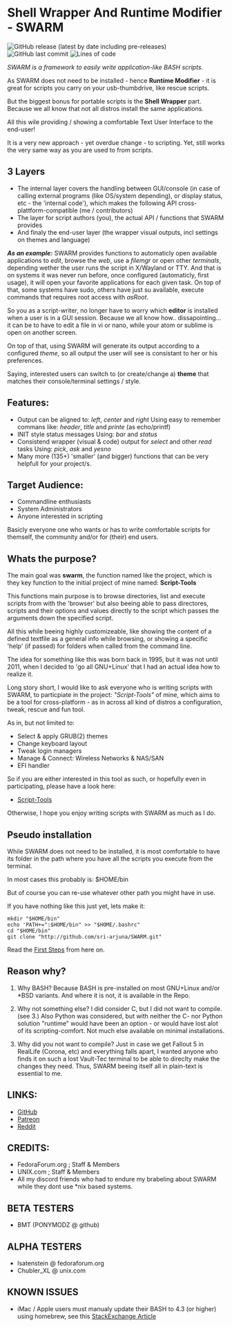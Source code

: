Shell Wrapper And Runtime Modifier - SWARM
==========================================
![GitHub release (latest by date including pre-releases)](https://img.shields.io/github/v/release/sri-arjuna/SWARM?include_prereleases) ![GitHub last commit](https://img.shields.io/github/last-commit/sri-arjuna/SWARM) ![Lines of code](https://img.shields.io/tokei/lines/github/sri-arjuna/SWARM)

_SWARM is a framework to easily write application-like BASH scripts._

As SWARM does not need to be installed - hence **Runtime Modifier** -
it is great for scripts you carry on your usb-thumbdrive, like rescue scripts.

But the biggest bonus for portable scripts is the **Shell Wrapper** part.
Because we all know that not all distros install the same applications.

All this wile providing / showing a comfortable Text User Interface to the end-user!

It is a very new approach - yet overdue change - to scripting.
Yet, still works the very same way as you are used to from scripts.


3 Layers
--------

* The internal layer covers the handling between GUI/console (in case of calling external programs (like OS/system depending), or display status, etc - the 'internal code'), which makes the following API cross-plattform-compatible (me / contributors)
* The layer for script authors (you), the actual API / functions that SWARM provides
* And finaly the end-user layer (the wrapper visual outputs, incl settings on themes and language)

___As an example:___
SWARM provides functions to automaticly open available applications to _edit_, browse the _web_, use a _filemgr_ or open other _terminals_, depending wether the user runs the script in X/Wayland or TTY.
And that is on systems it was never run before, once configured (automaticly, first usage), it will open your favorite applications for each given task.
On top of that, some systems have sudo, others have just su available, execute commands that requires root access with _asRoot_.

So you as a script-writer, no longer have to worry which __editor__ is installed when a user is in a GUI session.
Because we all know how.. dissapointing... it can be to have to edit a file in vi or nano, while your atom or sublime is open on another screen.

On top of that, using SWARM will generate its output according to a configured _theme_,
so all output the user will see is consistant to her or his preferences.

Saying, interested users can switch to (or create/change a) __theme__ that matches their console/terminal settings / style.


Features:
---------

* Output can be aligned to: _left_, _center_ and _right_
  Using easy to remember commans like: *header*, *title* and *printe* (as echo/printf)
* INIT style status messages
  Using: *bar* and *status*
* Consistend wrapper (visual & code) output for _select_ and other _read_ tasks
  Using: *pick*, *ask* and *yesno*
* Many more (135+) 'smaller' (and bigger) functions that can be very helpfull for your project/s.


Target Audience:
----------------

* Commandline enthusiasts
* System Administrators
* Anyone interested in scripting

Basicly everyone one who wants or has to write comfortable scripts for themself, the community and/or for (their) end users.


Whats the purpose?
------------------

The main goal was **swarm**, the function named like the project,
which is they key function to the initial project of mine named: **Script-Tools**

This functions main purpose is to browse directories, list and execute scripts
from with the 'browser' but also beeing able to pass directores, scripts and their options
and values directly to the script which passes the arguments down the specified script.

All this while beeing highly customizeable, like showing the content of a defined textfile as
a general info while browsing, or showing a specific 'help' (if passed) for folders
when called from the command line.

The idea for something like this was born back in 1995, but it was not until 2011,
when I decided to 'go all GNU+Linux' that I had an actual idea how to realize it.

Long story short, I would like to ask everyone who is writing scripts with SWARM,
to particpiate in the project: _"Script-Tools"_ of mine, which aims to be a tool for cross-platform -
as in across all kind of distros a configuration, tweak, rescue and fun tool.

As in, but not limited to:
* Select & apply GRUB(2) themes
* Change keyboard layout
* Tweak login managers
* Manage & Connect: Wireless Networks & NAS/SAN
* EFI handler

So if you are either interested in this tool as such, or hopefully even in participating,
please have a look here:
* [Script-Tools](https://github.com/sri-arjuna/script-tools)

Otherwise, I hope you enjoy writing scripts with SWARM as much as I do.


Pseudo installation
-------------------

While SWARM does not need to be installed, it is most comfortable to have its folder
in the path where you have all the scripts you execute from the terminal.

In most cases this probably is: $HOME/bin

But of course you can re-use whatever other path you might have in use.

If you have nothing like this just yet, lets make it:

    mkdir "$HOME/bin"
    echo 'PATH+=":$HOME/bin" >> "$HOME/.bashrc"
    cd "$HOME/bin"
    git clone "http://github.com/sri-arjuna/SWARM.git"

Read the [First Steps](./docs/First_Steps.md) from here on.


Reason why?
-----------

1. Why BASH?
Because BASH is pre-installed on most GNU+Linux and/or *BSD variants.
And where it is not, it is available in the Repo.

2. Why not something else?
I did consider C, but I did not want to compile. (see 3.)
Also Python was considered, but with neither the C- nor Python solution
"runtime" would have been an option - or would have lost alot of its scripting-comfort.
Not much else available on minimal installations.

3. Why did you not want to compile?
Just in case we get Fallout 5 in RealLife (Corona, etc) and everything falls apart,
I wanted anyone who finds it on such a lost Vault-Tec terminal to be able to direclty
make the changes they need. Thus, SWARM beeing itself all in plain-text is essential to me.


LINKS:
------

* [GitHub](http://www.github.com/sri-arjuna/SWARM)
* [Patreon](https://www.patreon.com/script_tools?fan_landing=true)
* [Reddit](http://www.reddit.com/r/SWARM_BASH)


CREDITS:
--------

* FedoraForum.org ; Staff & Members
* UNIX.com ; Staff & Members
* All my discord friends who had to endure my brabeling about SWARM while they dont use *nix based systems.


BETA TESTERS
-------------

* BMT (PONYMODZ @ github)


ALPHA TESTERS
-------------

* lsatenstein @ fedoraforum.org
* Chubler_XL @ unix.com


KNOWN ISSUES
------------

* iMac / Apple users must manualy update their BASH to 4.3 (or higher) using homebrew, see this [StackExchange Article](https://apple.stackexchange.com/questions/193411/update-bash-to-version-4-0-on-osx/197172#197172)
